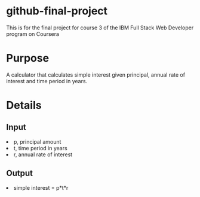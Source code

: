 # github-final-project
This is for the final project for course 3 of the IBM Full Stack Web Developer program on Coursera

# Purpose
A calculator that calculates simple interest given principal, annual rate of interest and time period in years.

# Details

## Input
<li>p, principal amount</li>
<li>t, time period in years</li>
<li>r, annual rate of interest</li>

## Output
<li>simple interest = p*t*r</li>

